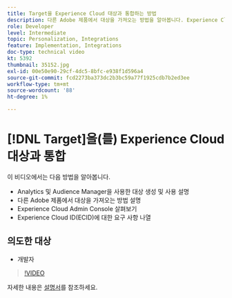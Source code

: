 ```yaml
---
title: Target을 Experience Cloud 대상과 통합하는 방법
description: 다른 Adobe 제품에서 대상을 가져오는 방법을 알아봅니다. Experience Cloud Admin Console 및 ECID(Experience Cloud ID)에 대한 요구 사항에 대해 알아봅니다.
role: Developer
level: Intermediate
topic: Personalization, Integrations
feature: Implementation, Integrations
doc-type: technical video
kt: 5392
thumbnail: 35152.jpg
exl-id: 00e50e90-29cf-4dc5-8bfc-e938f1d596a4
source-git-commit: fcd2273ba373dc2b3bc59a77f1925cdb7b2ed3ee
workflow-type: tm+mt
source-wordcount: '88'
ht-degree: 1%

---
```


# [!DNL Target]을(를) Experience Cloud 대상과 통합

이 비디오에서는 다음 방법을 알아봅니다.

* Analytics 및 Audience Manager을 사용한 대상 생성 및 사용 설명
* 다른 Adobe 제품에서 대상을 가져오는 방법 설명
* Experience Cloud Admin Console 살펴보기
* Experience Cloud ID(ECID)에 대한 요구 사항 나열

## 의도한 대상

* 개발자

>[!VIDEO](https://video.tv.adobe.com/v/35152/?quality=12)

자세한 내용은 [설명서](https://experienceleague.adobe.com/docs/target/using/integrate/mmp.html?lang=en)를 참조하세요.
